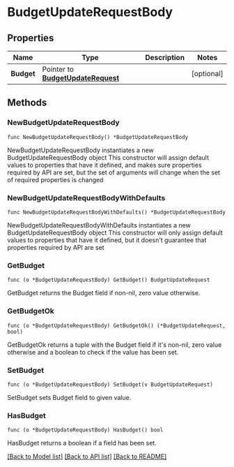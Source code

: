# BudgetUpdateRequestBody

## Properties

Name | Type | Description | Notes
------------ | ------------- | ------------- | -------------
**Budget** | Pointer to [**BudgetUpdateRequest**](BudgetUpdateRequest.md) |  | [optional] 

## Methods

### NewBudgetUpdateRequestBody

`func NewBudgetUpdateRequestBody() *BudgetUpdateRequestBody`

NewBudgetUpdateRequestBody instantiates a new BudgetUpdateRequestBody object
This constructor will assign default values to properties that have it defined,
and makes sure properties required by API are set, but the set of arguments
will change when the set of required properties is changed

### NewBudgetUpdateRequestBodyWithDefaults

`func NewBudgetUpdateRequestBodyWithDefaults() *BudgetUpdateRequestBody`

NewBudgetUpdateRequestBodyWithDefaults instantiates a new BudgetUpdateRequestBody object
This constructor will only assign default values to properties that have it defined,
but it doesn't guarantee that properties required by API are set

### GetBudget

`func (o *BudgetUpdateRequestBody) GetBudget() BudgetUpdateRequest`

GetBudget returns the Budget field if non-nil, zero value otherwise.

### GetBudgetOk

`func (o *BudgetUpdateRequestBody) GetBudgetOk() (*BudgetUpdateRequest, bool)`

GetBudgetOk returns a tuple with the Budget field if it's non-nil, zero value otherwise
and a boolean to check if the value has been set.

### SetBudget

`func (o *BudgetUpdateRequestBody) SetBudget(v BudgetUpdateRequest)`

SetBudget sets Budget field to given value.

### HasBudget

`func (o *BudgetUpdateRequestBody) HasBudget() bool`

HasBudget returns a boolean if a field has been set.


[[Back to Model list]](../README.md#documentation-for-models) [[Back to API list]](../README.md#documentation-for-api-endpoints) [[Back to README]](../README.md)


